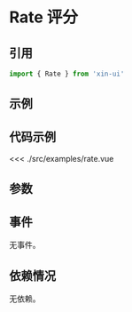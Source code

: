 # Rate 评分

## 引用
```js
import { Rate } from 'xin-ui'
```

## 示例
<example-rate/>

## 代码示例
<<< ./src/examples/rate.vue

## 参数

## 事件

无事件。

## 依赖情况

无依赖。






